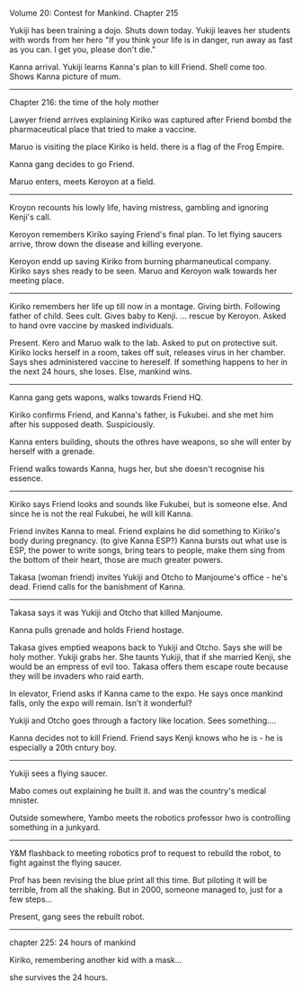 Volume 20: Contest for Mankind. 
Chapter 215

Yukiji has been training a dojo. Shuts down today. Yukiji leaves her students with words from her hero "If you think your life is in danger, run away as fast as you can. I get you, please don't die."

Kanna arrival. Yukiji learns Kanna's plan to kill Friend. Shell come too. Shows Kanna picture of mum. 

---
Chapter 216: the time of the holy mother

Lawyer friend arrives explaining Kiriko was captured after Friend bombd the pharmaceutical place that tried to make a vaccine. 

Maruo is visiting the place Kiriko is held. there is a flag of the Frog Empire. 

Kanna gang decides to go Friend. 

Maruo enters, meets Keroyon at a field. 

---
Kroyon recounts his lowly life, having mistress, gambling and ignoring Kenji's call. 

Keroyon remembers Kiriko saying Friend's final plan. To let flying saucers arrive, throw down the disease and killing everyone. 

Keroyon endd up saving Kiriko from burning pharmaneutical company. Kiriko says shes ready to be seen. Maruo and Keroyon walk towards her meeting place. 

---
Kiriko remembers her life up till now in a montage. Giving birth. Following father of child. Sees cult. Gives baby to Kenji. ... rescue by Keroyon. Asked to hand ovre vaccine by masked individuals. 

Present. Kero and Maruo walk to the lab. Asked to put on protective suit. Kiriko locks herself in a room, takes off suit, releases virus in her chamber. Says shes administered vaccine to hereself. If something happens to her in the next 24 hours, she loses. Else, mankind wins. 

---
Kanna gang gets wapons, walks towards Friend HQ. 

Kiriko confirms Friend, and Kanna's father, is Fukubei. and she met him after his supposed death. Suspiciously. 

Kanna enters building, shouts the othres have weapons, so she will enter by herself with a grenade. 

Friend walks towards Kanna, hugs her, but she doesn't recognise his essence. 

---
Kiriko says Friend looks and sounds like Fukubei, but is someone else. 
And since he is not the real Fukubei, he will kill Kanna. 

Friend invites Kanna to meal. 
Friend explains he did something to Kiriko's body during pregnancy. (to give Kanna ESP?) Kanna bursts out what use is ESP, the power to write songs, bring tears to people, make them sing from the bottom of their heart, those are much greater powers. 

Takasa (woman friend) invites Yukiji and Otcho to Manjoume's office - he's dead. Friend calls for the banishment of Kanna. 

---
Takasa says it was Yukiji and Otcho that killed Manjoume. 

Kanna pulls grenade and holds Friend hostage. 

Takasa gives emptied weapons back to Yukiji and Otcho. Says she will be holy mother. Yukiji grabs her. She taunts Yukiji, that if she married Kenji, she would be an empress of evil too. 
Takasa offers them escape route because they will be invaders who raid earth. 

In elevator, Friend asks if Kanna came to the expo. He says once mankind falls, only the expo will remain. Isn't it wonderful? 

Yukiji and Otcho goes through a factory like location. Sees something....

Kanna decides not to kill Friend. Friend says Kenji knows who he is - he is especially a 20th cntury boy. 

---
Yukiji sees a flying saucer. 

Mabo comes out explaining he built it. and was the country's medical mnister. 

Outside somewhere, Yambo meets the robotics professor hwo is controlling something in a junkyard. 

---
Y&M flashback to meeting robotics prof to request to rebuild the robot, to fight against the flying saucer. 

Prof has been revising the blue print all this time. But piloting it will be terrible, from all the shaking. But in 2000, someone managed to, just for a few steps...

Present, gang sees the rebuilt robot. 

---
chapter 225: 24 hours of mankind

Kiriko, remembering another kid with a mask... 

she survives the 24 hours. 
